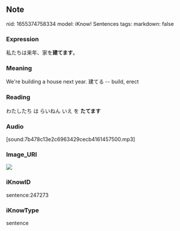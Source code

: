 ## Note
nid: 1655374758334
model: iKnow! Sentences
tags: 
markdown: false

### Expression
私たちは来年、家を<b>建てます</b>。

### Meaning
We're building a house next year.
建てる -- build, erect

### Reading
わたしたち は らいねん いえ を <b>たてます</b>

### Audio
[sound:7b478c13e2c6963429cecb4161457500.mp3]

### Image_URI
<img src="7c3f8d26c65a4ac63c4a89dde5414fb3.jpg">

### iKnowID
sentence:247273

### iKnowType
sentence
